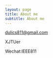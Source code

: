 ```yaml
---
layout: page
title: About me
subtitle: About me
---
```


dulics811@gmail.com

XJTUer

Wechat:IEEE811
